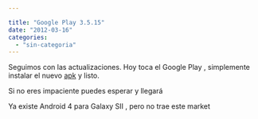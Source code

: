 ```yaml
---

title: "Google Play 3.5.15"
date: "2012-03-16"
categories: 
  - "sin-categoria"
---
```


Seguimos con las actualizaciones. Hoy toca el Google Play , simplemente instalar el nuevo [apk](https://sites.google.com/site/sicotico/com.android.vending-3.5.15-e.apk?attredirects=0&d=1 "Google Play 3.5.15") y listo.

Si no eres impaciente puedes esperar y llegará

Ya existe Android 4 para Galaxy SII , pero no trae este market
